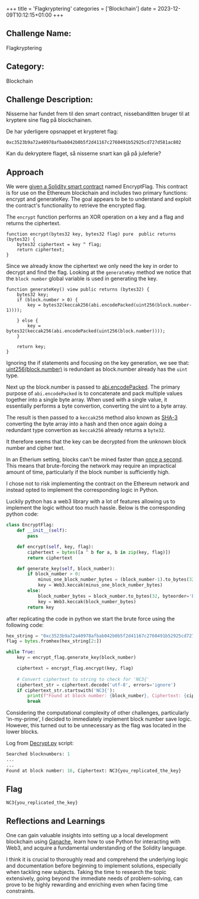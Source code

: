 +++
title = 'Flagkryptering'
categories = ['Blockchain']
date = 2023-12-09T10:12:15+01:00
+++

## Challenge Name:

Flagkryptering

## Category:

Blockchain

## Challenge Description:

Nisserne har fundet frem til den smart contract, nissebanditten bruger til at kryptere sine flag på blockchainen.

De har yderligere opsnappet et krypteret flag:

`0xc3523b9a72a40978afbab042b0b5f2d41167c2760491b52925cd727d581ac802`

Kan du dekryptere flaget, så nisserne snart kan gå på juleferie?

## Approach

We were [given a Solidity smart contract](scripts/EncryptedFlag.sol) named EncryptFlag. This contract is for use on the Ethereum blockchain and includes two primary functions: encrypt and generateKey. The goal appears to be to understand and exploit the contract's functionality to retrieve the encrypted flag.

The ```encrypt``` function performs an XOR operation on a key and a flag and returns the ciphertext.
```sol
function encrypt(bytes32 key, bytes32 flag) pure  public returns (bytes32) {
    bytes32 ciphertext = key ^ flag;
    return ciphertext;
}
```
Since we already know the ciphertext we only need the key in order to decrypt and find the flag.
Looking at the ```generateKey``` method we notice that the ```block number``` global variable is used in generating the key.
```sol
function generateKey() view public returns (bytes32) {
    bytes32 key;
    if (block.number > 0) {
        key = bytes32(keccak256(abi.encodePacked(uint256(block.number-1))));
    
    } else {
        key = bytes32(keccak256(abi.encodePacked(uint256(block.number))));           
    }

    return key;
}
```
Ignoring the if statements and focusing on the key generation, we see that:
[uint256(block.number)](units-and-global-variables.html) is redundant as block.number already has the ```uint``` type.

Next up the block.number is passed to [abi.encodePacked](https://docs.soliditylang.org/en/v0.8.11/abi-spec.html). The primary purpose of ```abi.encodePacked``` is to concatenate and pack multiple values together into a single byte array. When used with a single value, it essentially performs a byte convertion, converting the uint to a byte array.

The result is then passed to a ```keccak256``` method also known as [SHA-3](https://en.wikipedia.org/wiki/SHA-3) converting the byte array into a hash and then once again doing a redundant type convertion as ```keccak256``` already returns a ```byte32```.

It therefore seems that the key can be decrypted from the unknown block number and cipher text.

In an Etherium setting, blocks can't be mined faster than [once a second](https://github.com/rolandkofler/blocktime). This means that brute-forcing the network may require an impractical amount of time, particularly if the block number is sufficiently high.

I chose not to risk implementing the contract on the Ethereum network and instead opted to implement the corresponding logic in Python.

Luckily python has a web3 library with a lot of features allowing us to implement the logic without too much hassle. Below is the corresponding python code:

```python
class EncryptFlag:
    def __init__(self):
        pass

    def encrypt(self, key, flag):
        ciphertext = bytes([a ^ b for a, b in zip(key, flag)])
        return ciphertext

    def generate_key(self, block_number):
        if block_number > 0:
            minus_one_block_number_bytes = (block_number-1).to_bytes(32, byteorder='big')
            key = Web3.keccak(minus_one_block_number_bytes)
        else:
            block_number_bytes = block_number.to_bytes(32, byteorder='big')
            key = Web3.keccak(block_number_bytes)
        return key
```
after replicating the code in python we start the brute force using the following code: 
```python
hex_string = "0xc3523b9a72a40978afbab042b0b5f2d41167c2760491b52925cd727d581ac802"
flag = bytes.fromhex(hex_string[2:])

while True:
    key = encrypt_flag.generate_key(block_number)

    ciphertext = encrypt_flag.encrypt(key, flag)
    
    # Convert ciphertext to string to check for 'NC3{'
    ciphertext_str = ciphertext.decode('utf-8', errors='ignore')
    if ciphertext_str.startswith('NC3{'):
        print(f"Found at block number: {block_number}, Ciphertext: {ciphertext_str}")
        break
```

Considering the computational complexity of other challenges, particularly 'in-my-prime', I decided to immediately implement block number save logic. However, this turned out to be unnecessary as the flag was located in the lower blocks.

Log from [Decrypt.py](./scripts/Decrypt.py) script:
```python
Searched blocknumbers: 1
...
...
Found at block number: 16, Ciphertext: NC3{you_replicated_the_key}
```

## Flag

```text
NC3{you_replicated_the_key}
```

## Reflections and Learnings
One can gain valuable insights into setting up a local development blockchain using [Ganache](https://trufflesuite.com/ganache/), learn how to use Python for interacting with Web3, and acquire a fundamental understanding of the Solidity language.

I think it is crucial to thoroughly read and comprehend the underlying logic and documentation before beginning to implement solutions, especially when tackling new subjects. Taking the time to research the topic extensively, going beyond the immediate needs of problem-solving, can prove to be highly rewarding and enriching even when facing time constraints.
